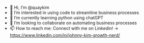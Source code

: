 - 👋 Hi, I’m @quaykim
- 👀 I’m interested in using code to streamline business processes
- 🌱 I’m currently learning python using chatGPT
- 💞️ I’m looking to collaborate on automating business processes
- 📫 How to reach me: Connect with me on Linkedin! -> https://www.linkedin.com/in/johnny-kim-growth-nerd/

<!---
quaykim/quaykim is a ✨ special ✨ repository because its `README.md` (this file) appears on your GitHub profile.
You can click the Preview link to take a look at your changes.
--->
